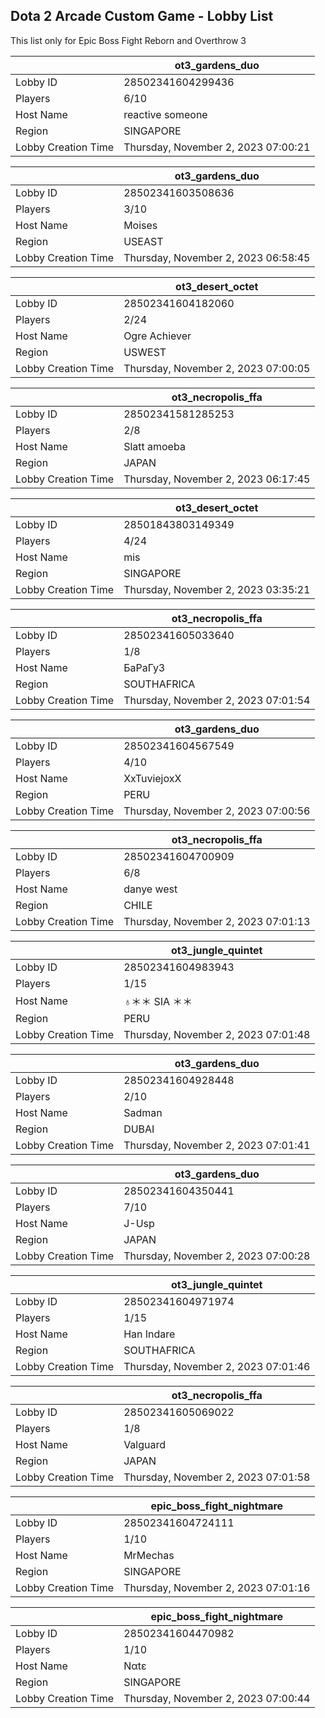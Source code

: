 ## Dota 2 Arcade Custom Game - Lobby List

This list only for Epic Boss Fight Reborn and Overthrow 3

|  | ot3_gardens_duo |
| ------ | ------ |
| Lobby ID | 28502341604299436 |
| Players | 6/10 |
| Host Name | reactive someone |
| Region | SINGAPORE |
| Lobby Creation Time | Thursday, November 2, 2023 07:00:21 |


|  | ot3_gardens_duo |
| ------ | ------ |
| Lobby ID | 28502341603508636 |
| Players | 3/10 |
| Host Name | Moises |
| Region | USEAST |
| Lobby Creation Time | Thursday, November 2, 2023 06:58:45 |


|  | ot3_desert_octet |
| ------ | ------ |
| Lobby ID | 28502341604182060 |
| Players | 2/24 |
| Host Name | Ogre Achiever |
| Region | USWEST |
| Lobby Creation Time | Thursday, November 2, 2023 07:00:05 |


|  | ot3_necropolis_ffa |
| ------ | ------ |
| Lobby ID | 28502341581285253 |
| Players | 2/8 |
| Host Name | Slatt amoeba |
| Region | JAPAN |
| Lobby Creation Time | Thursday, November 2, 2023 06:17:45 |


|  | ot3_desert_octet |
| ------ | ------ |
| Lobby ID | 28501843803149349 |
| Players | 4/24 |
| Host Name | mis |
| Region | SINGAPORE |
| Lobby Creation Time | Thursday, November 2, 2023 03:35:21 |


|  | ot3_necropolis_ffa |
| ------ | ------ |
| Lobby ID | 28502341605033640 |
| Players | 1/8 |
| Host Name | БаРаГуЗ |
| Region | SOUTHAFRICA |
| Lobby Creation Time | Thursday, November 2, 2023 07:01:54 |


|  | ot3_gardens_duo |
| ------ | ------ |
| Lobby ID | 28502341604567549 |
| Players | 4/10 |
| Host Name | XxTuviejoxX |
| Region | PERU |
| Lobby Creation Time | Thursday, November 2, 2023 07:00:56 |


|  | ot3_necropolis_ffa |
| ------ | ------ |
| Lobby ID | 28502341604700909 |
| Players | 6/8 |
| Host Name | danye west |
| Region | CHILE |
| Lobby Creation Time | Thursday, November 2, 2023 07:01:13 |


|  | ot3_jungle_quintet |
| ------ | ------ |
| Lobby ID | 28502341604983943 |
| Players | 1/15 |
| Host Name | ♁＊＊ SIA ＊＊ |
| Region | PERU |
| Lobby Creation Time | Thursday, November 2, 2023 07:01:48 |


|  | ot3_gardens_duo |
| ------ | ------ |
| Lobby ID | 28502341604928448 |
| Players | 2/10 |
| Host Name | Sadman |
| Region | DUBAI |
| Lobby Creation Time | Thursday, November 2, 2023 07:01:41 |


|  | ot3_gardens_duo |
| ------ | ------ |
| Lobby ID | 28502341604350441 |
| Players | 7/10 |
| Host Name | J-Usp |
| Region | JAPAN |
| Lobby Creation Time | Thursday, November 2, 2023 07:00:28 |


|  | ot3_jungle_quintet |
| ------ | ------ |
| Lobby ID | 28502341604971974 |
| Players | 1/15 |
| Host Name | Han Indare |
| Region | SOUTHAFRICA |
| Lobby Creation Time | Thursday, November 2, 2023 07:01:46 |


|  | ot3_necropolis_ffa |
| ------ | ------ |
| Lobby ID | 28502341605069022 |
| Players | 1/8 |
| Host Name | Valguard |
| Region | JAPAN |
| Lobby Creation Time | Thursday, November 2, 2023 07:01:58 |


|  | epic_boss_fight_nightmare |
| ------ | ------ |
| Lobby ID | 28502341604724111 |
| Players | 1/10 |
| Host Name | MrMechas |
| Region | SINGAPORE |
| Lobby Creation Time | Thursday, November 2, 2023 07:01:16 |


|  | epic_boss_fight_nightmare |
| ------ | ------ |
| Lobby ID | 28502341604470982 |
| Players | 1/10 |
| Host Name | Nαtε |
| Region | SINGAPORE |
| Lobby Creation Time | Thursday, November 2, 2023 07:00:44 |



